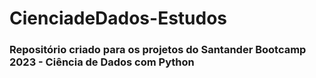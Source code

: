 # CienciadeDados-Estudos

### Repositório criado para os projetos do Santander Bootcamp 2023 - Ciência de Dados com Python
